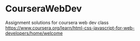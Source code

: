 # CourseraWebDev
Assignment solutions  for coursera web dev class https://www.coursera.org/learn/html-css-javascript-for-web-developers/home/welcome
